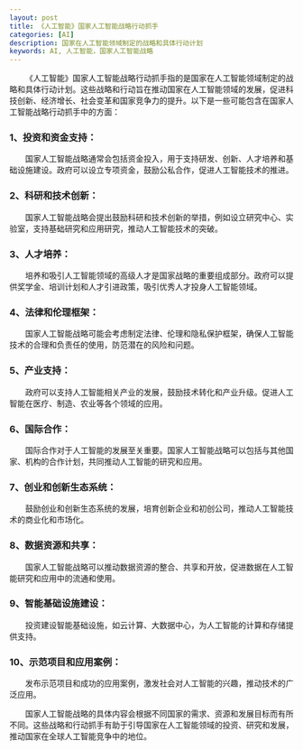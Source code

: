 ```yaml
---
layout: post
title: 《人工智能》国家人工智能战略行动抓手
categories: [AI]
description: 国家在人工智能领域制定的战略和具体行动计划
keywords: AI, 人工智能，国家人工智能战略
---
```


&emsp;&emsp;《人工智能》国家人工智能战略行动抓手指的是国家在人工智能领域制定的战略和具体行动计划。这些战略和行动旨在推动国家在人工智能领域的发展，促进科技创新、经济增长、社会变革和国家竞争力的提升。以下是一些可能包含在国家人工智能战略行动抓手中的方面：

### 1、投资和资金支持： 

&emsp;&emsp;国家人工智能战略通常会包括资金投入，用于支持研发、创新、人才培养和基础设施建设。政府可以设立专项资金，鼓励公私合作，促进人工智能技术的推进。

### 2、科研和技术创新： 

&emsp;&emsp;国家人工智能战略会提出鼓励科研和技术创新的举措，例如设立研究中心、实验室，支持基础研究和应用研究，推动人工智能技术的突破。

### 3、人才培养： 

&emsp;&emsp;培养和吸引人工智能领域的高级人才是国家战略的重要组成部分。政府可以提供奖学金、培训计划和人才引进政策，吸引优秀人才投身人工智能领域。

### 4、法律和伦理框架： 

&emsp;&emsp;国家人工智能战略可能会考虑制定法律、伦理和隐私保护框架，确保人工智能技术的合理和负责任的使用，防范潜在的风险和问题。

### 5、产业支持： 

&emsp;&emsp;政府可以支持人工智能相关产业的发展，鼓励技术转化和产业升级。促进人工智能在医疗、制造、农业等各个领域的应用。

### 6、国际合作： 

&emsp;&emsp;国际合作对于人工智能的发展至关重要。国家人工智能战略可以包括与其他国家、机构的合作计划，共同推动人工智能的研究和应用。

### 7、创业和创新生态系统： 

&emsp;&emsp;鼓励创业和创新生态系统的发展，培育创新企业和初创公司，推动人工智能技术的商业化和市场化。

### 8、数据资源和共享： 

&emsp;&emsp;国家人工智能战略可以推动数据资源的整合、共享和开放，促进数据在人工智能研究和应用中的流通和使用。

### 9、智能基础设施建设： 

&emsp;&emsp;投资建设智能基础设施，如云计算、大数据中心，为人工智能的计算和存储提供支持。

### 10、示范项目和应用案例： 

&emsp;&emsp;发布示范项目和成功的应用案例，激发社会对人工智能的兴趣，推动技术的广泛应用。

&emsp;&emsp;国家人工智能战略的具体内容会根据不同国家的需求、资源和发展目标而有所不同。这些战略和行动抓手有助于引导国家在人工智能领域的投资、研究和发展，推动国家在全球人工智能竞争中的地位。
